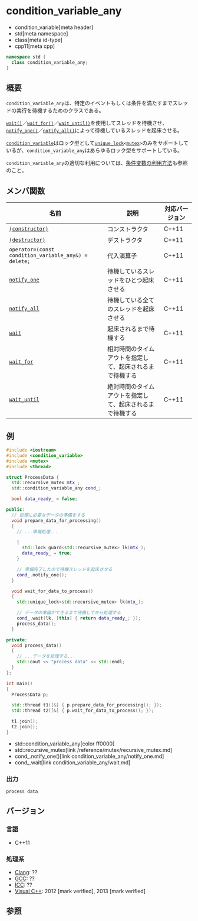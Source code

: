 # condition_variable_any
* condition_variable[meta header]
* std[meta namespace]
* class[meta id-type]
* cpp11[meta cpp]

```cpp
namespace std {
  class condition_variable_any;
}
```

## 概要
`condition_variable_any`は、特定のイベントもしくは条件を満たすまでスレッドの実行を待機するためのクラスである。

[`wait()`](condition_variable_any/wait.md)／[`wait_for()`](condition_variable_any/wait_for.md)／[`wait_until()`](condition_variable_any/wait_until.md)を使用してスレッドを待機させ、[`notify_one()`](condition_variable_any/notify_one.md)／[`notify_all()`](condition_variable_any/notify_all.md)によって待機しているスレッドを起床させる。

[`condition_variable`](/reference/condition_variable/condition_variable.md)はロック型として[`unique_lock`](/reference/mutex/unique_lock.md)`<`[`mutex`](/reference/mutex/mutex.md)`>`のみをサポートしているが、`condition_variable_any`はあらゆるロック型をサポートしている。

`condition_variable_any`の適切な利用については、[条件変数の利用方法](/article/lib/how_to_use_cv.md)も参照のこと。

## メンバ関数

| 名前 | 説明 | 対応バージョン |
|-----------------------------------------------------------------------|----------------------------------------------------------|-------|
| [`(constructor)`](condition_variable_any/op_constructor.md) | コンストラクタ | C++11 |
| [`(destructor)`](condition_variable_any/op_destructor.md) | デストラクタ | C++11 |
| `operator=(const condition_variable_any&) = delete;`                   | 代入演算子 | C++11 |
| [`notify_one`](condition_variable_any/notify_one.md)                | 待機しているスレッドをひとつ起床させる | C++11 |
| [`notify_all`](condition_variable_any/notify_all.md)                | 待機している全てのスレッドを起床させる | C++11 |
| [`wait`](condition_variable_any/wait.md)                            | 起床されるまで待機する | C++11 |
| [`wait_for`](condition_variable_any/wait_for.md)                    | 相対時間のタイムアウトを指定して、起床されるまで待機する | C++11 |
| [`wait_until`](condition_variable_any/wait_until.md)                | 絶対時間のタイムアウトを指定して、起床されるまで待機する | C++11 |

## 例
```cpp example
#include <iostream>
#include <condition_variable>
#include <mutex>
#include <thread>

struct ProcessData {
  std::recursive_mutex mtx_;
  std::condition_variable_any cond_;

  bool data_ready_ = false;

public:
  // 処理に必要なデータの準備をする
  void prepare_data_for_processing()
  {
    // ...準備処理...

    {
      std::lock_guard<std::recursive_mutex> lk(mtx_);
      data_ready_ = true;
    }

    // 準備完了したので待機スレッドを起床させる
    cond_.notify_one();
  }

  void wait_for_data_to_process()
  {
    std::unique_lock<std::recursive_mutex> lk(mtx_);

    // データの準備ができるまで待機してから処理する
    cond_.wait(lk, [this] { return data_ready_; });
    process_data();
  }

private:
  void process_data()
  {
    // ...データを処理する...
    std::cout << "process data" << std::endl;
  }
};

int main()
{
  ProcessData p;

  std::thread t1([&] { p.prepare_data_for_processing(); });
  std::thread t2([&] { p.wait_for_data_to_process(); });

  t1.join();
  t2.join();
}
```
* std::condition_variable_any[color ff0000]
* std::recursive_mutex[link /reference/mutex/recursive_mutex.md]
* cond_.notify_one()[link condition_variable_any/notify_one.md]
* cond_.wait[link condition_variable_any/wait.md]

### 出力
```
process data
```

## バージョン
### 言語
- C++11

### 処理系
- [Clang](/implementation.md#clang): ??
- [GCC](/implementation.md#gcc): ??
- [ICC](/implementation.md#icc): ??
- [Visual C++](/implementation.md#visual_cpp): 2012 [mark verified], 2013 [mark verified]


## 参照
